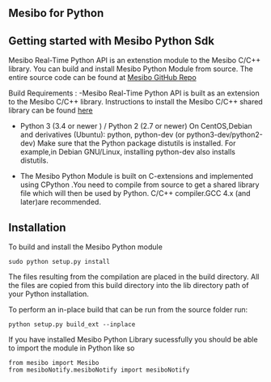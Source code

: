 ## Mesibo for Python

## Getting started with Mesibo Python Sdk
Mesibo Real-Time Python API is an extenstion module to the Mesibo C/C++ library. You can build and install Mesibo Python Module from source. The entire source code can be found at [Mesibo GitHub Repo](https://github.com/mesibo/python)

Build Requirements :
-Mesibo Real-Time Python API is built as an extension to the Mesibo C/C++ library. Instructions to install the Mesibo C/C++ shared library can be found [here](https://mesibo.com/documentation/install/linux/#install-using-the-convenience-script)

-  Python 3 (3.4 or newer ) / Python 2 (2.7 or newer)
  On CentOS,Debian and derivatives (Ubuntu): python, python-dev (or python3-dev/python2-dev)
  Make sure that the Python package distutils is installed. For example,in Debian GNU/Linux, installing python-dev also      installs distutils.

- The Mesibo Python Module is built on C-extensions and implemented using CPython .You need to compile from source to get a shared library file which will then be used by Python.
  C/C++ compiler.GCC 4.x (and later)are recommended.
  
## Installation

To build and install the Mesibo Python module
```
sudo python setup.py install

```
The files resulting from the compilation are placed in the build directory. All the files are copied from this build directory into the lib directory path of your Python installation.

To perform an in-place build that can be run from the source folder run:
```
python setup.py build_ext --inplace
```


If you have installed Mesibo Python Library sucessfully  you should be able to import the module in Python like so
```
from mesibo import Mesibo
from mesiboNotify.mesiboNotify import mesiboNotify
```

